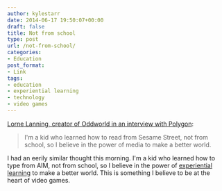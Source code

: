 ```yaml
---
author: kylestarr
date: 2014-06-17 19:50:07+00:00
draft: false
title: Not from school
type: post
url: /not-from-school/
categories:
- Education
post_format:
- Link
tags:
- education
- experiential learning
- technology
- video games
---
```


[Lorne Lanning, creator of Oddworld in an interview with Polygon](http://www.polygon.com/2014/6/17/5816546/oddword-lorne-lanning-new-n-tasty-e3-sony-playstation):


<blockquote>I'm a kid who learned how to read from Sesame Street, not from school, so I believe in the power of media to make a better world.</blockquote>


I had an eerily similar thought this morning. I'm a kid who learned how to type from AIM, not from school, so I believe in the power of [experiential learning](http://en.m.wikipedia.org/wiki/Experiential_learning) to make a better world. This is something I believe to be at the heart of video games.
